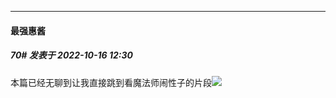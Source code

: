 

*****

####  最强惠酱  
##### 70#       发表于 2022-10-16 12:30

本篇已经无聊到让我直接跳到看魔法师闹性子的片段<img src="https://static.saraba1st.com/image/smiley/face2017/117.png" referrerpolicy="no-referrer">

